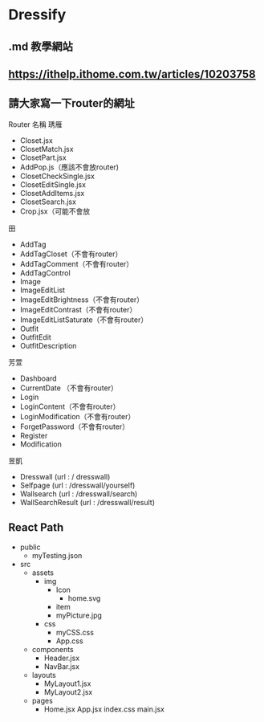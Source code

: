 # Dressify
## .md 教學網站
## https://ithelp.ithome.com.tw/articles/10203758

## 請大家寫一下router的網址
Router 名稱
琇雁
* Closet.jsx
* ClosetMatch.jsx
* ClosetPart.jsx
* AddPop.js（應該不會放router)
* ClosetCheckSingle.jsx
* ClosetEditSingle.jsx
* ClosetAddItems.jsx
* ClosetSearch.jsx
* Crop.jsx（可能不會放

田
* AddTag
* AddTagCloset（不會有router）
* AddTagComment（不會有router）
* AddTagControl
* Image
* ImageEditList
* ImageEditBrightness（不會有router）
* ImageEditContrast（不會有router）
* ImageEditListSaturate（不會有router）
* Outfit
* OutfitEdit
* OutfitDescription


芳萱
* Dashboard
* CurrentDate （不會有router）
* Login
* LoginContent（不會有router）
* LoginModification（不會有router）
* ForgetPassword（不會有router）
* Register
* Modification

昱凱
* Dresswall (url : / dresswall)
* Selfpage (url : /dresswall/yourself)
* Wallsearch (url :  /dresswall/search)
* WallSearchResult (url : /dresswall/result)


## React Path
* public
  * myTesting.json
* src
  * assets
    * img
      * Icon
        * home.svg
      * item
      * myPicture.jpg
    * css
      * myCSS.css
      * App.css
  * components
    * Header.jsx
    * NavBar.jsx
  * layouts
    * MyLayout1.jsx
    * MyLayout2.jsx
  * pages
    * Home.jsx
App.jsx
index.css
main.jsx
